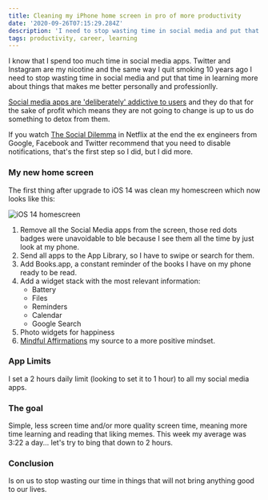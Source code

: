 ```yaml
---
title: Cleaning my iPhone home screen in pro of more productivity
date: '2020-09-26T07:15:29.284Z'
description: 'I need to stop wasting time in social media and put that time in learning more about things that makes me better personally and professionlly'
tags: productivity, career, learning
---
```


I know that I spend too much time in social media apps. Twitter and Instagram are my nicotine and the same way I quit smoking 10 years ago I need to stop wasting time in social media and put that time in learning more about things that makes me better personally and professionlly.

[Social media apps are 'deliberately' addictive to users](https://www.bbc.com/news/technology-44640959) and they do that for the sake of profit which means they are not going to change is up to us do something to detox from them.

If you watch [The Social Dilemma](https://www.netflix.com/title/81254224) in Netflix at the end the ex engineers from Google, Facebook and Twitter recommend that you need to disable notifications, that's the first step so I did, but I did more.

### My new home screen

The first thing after upgrade to iOS 14 was clean my homescreen which now looks like this:

![iOS 14 homescreen](homescreen.png)

1. Remove all the Social Media apps from the screen, those red dots badges were unavoidable to ble because I see them all the time by just look at my phone.
2. Send all apps to the App Library, so I have to swipe or search for them.
3. Add Books.app, a constant reminder of the books I have on my phone ready to be read.
4. Add a widget stack with the most relevant information:
    - Battery
    - Files
    - Reminders
    - Calendar
    - Google Search
5. Photo widgets for happiness
6. [Mindful Affirmations](https://www.mindfulaffirmations.app/) my source to a more positive mindset.

### App Limits
I set a 2 hours daily limit (looking to set it to 1 hour) to all my social media apps.

### The goal
Simple, less screen time and/or more quality screen time, meaning more time learning and reading that liking memes. This week my average was 3:22 a day... let's try to bing that down to 2 hours.

### Conclusion
Is on us to stop wasting our time in things that will not bring anything good to our lives.